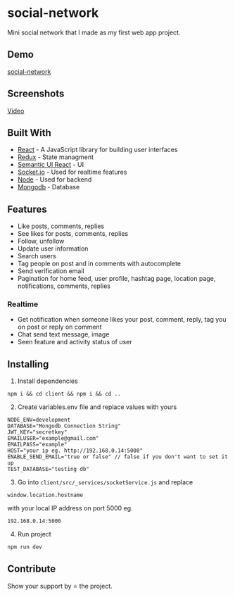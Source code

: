 # social-network

Mini social network that I made as my first web app project.

## Demo

[social-network](http://46.101.189.55/login)

## Screenshots


[Video](https://streamable.com/5srsv)

## Built With

- [React](https://reactjs.org/) - A JavaScript library for building user interfaces
- [Redux](https://redux.js.org/) - State managment
- [Semantic UI React](https://react.semantic-ui.com/) - UI
- [Socket.io](https://socket.io/) - Used for realtime features
- [Node](https://nodejs.org/en/) - Used for backend
- [Mongodb](https://www.mongodb.com/) - Database

## Features

- Like posts, comments, replies
- See likes for posts, comments, replies
- Follow, unfollow
- Update user information
- Search users
- Tag people on post and in comments with autocomplete
- Send verification email
- Pagination for home feed, user profile, hashtag page, location page, notifications, comments, replies

### Realtime

- Get notification when someone likes your post, comment, reply, tag you on post or reply on comment
- Chat send text message, image
- Seen feature and activity status of user

## Installing

1. Install dependencies

```
npm i && cd client && npm i && cd ..
```

2. Create variables.env file and replace values with yours

```
NODE_ENV=development
DATABASE="Mongodb Connection String"
JWT_KEY="secretkey"
EMAILUSER="example@gmail.com"
EMAILPASS="example"
HOST="your ip eg. http://192.168.0.14:5000"
ENABLE_SEND_EMAIL="true or false" // false if you don't want to set it up
TEST_DATABASE="testing db"
```

3. Go into `client/src/_services/socketService.js` and replace

```
window.location.hostname
```

with your local IP address on port 5000 eg.

```
192.168.0.14:5000
```

4. Run project

```
npm run dev
```

## Contribute

Show your support by ⭐ the project.
